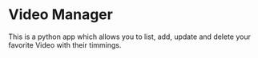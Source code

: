 # Video Manager

This is a python app which allows you to list, add, update and delete your favorite Video with their timmings.
